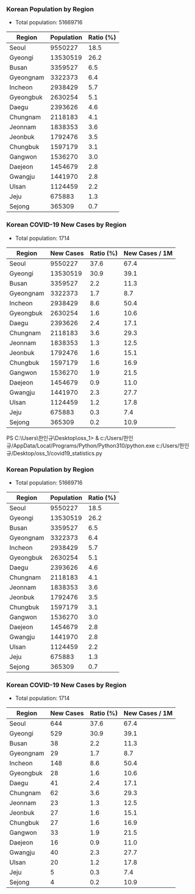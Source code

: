 ### Korean Population by Region
* Total population: 51669716

| Region | Population | Ratio (%) |
| ------ | ---------- | --------- |
| Seoul | 9550227 | 18.5 |
| Gyeongi | 13530519 | 26.2 |
| Busan | 3359527 | 6.5 |
| Gyeongnam | 3322373 | 6.4 |
| Incheon | 2938429 | 5.7 |
| Gyeongbuk | 2630254 | 5.1 |
| Daegu | 2393626 | 4.6 |
| Chungnam | 2118183 | 4.1 |
| Jeonnam | 1838353 | 3.6 |
| Jeonbuk | 1792476 | 3.5 |
| Chungbuk | 1597179 | 3.1 |
| Gangwon | 1536270 | 3.0 |
| Daejeon | 1454679 | 2.8 |
| Gwangju | 1441970 | 2.8 |
| Ulsan | 1124459 | 2.2 |
| Jeju | 675883 | 1.3 |
| Sejong | 365309 | 0.7 |

### Korean COVID-19 New Cases by Region
* Total population: 1714

| Region | New Cases | Ratio (%) | New Cases / 1M |
| ------ | ---------- | --------- | --------- |
| Seoul | 9550227 | 37.6 | 67.4 |
| Gyeongi | 13530519 | 30.9 | 39.1 |
| Busan | 3359527 | 2.2 | 11.3 |
| Gyeongnam | 3322373 | 1.7 | 8.7 |
| Incheon | 2938429 | 8.6 | 50.4 |
| Gyeongbuk | 2630254 | 1.6 | 10.6 |
| Daegu | 2393626 | 2.4 | 17.1 |
| Chungnam | 2118183 | 3.6 | 29.3 |
| Jeonnam | 1838353 | 1.3 | 12.5 |
| Jeonbuk | 1792476 | 1.6 | 15.1 |
| Chungbuk | 1597179 | 1.6 | 16.9 |
| Gangwon | 1536270 | 1.9 | 21.5 |
| Daejeon | 1454679 | 0.9 | 11.0 |
| Gwangju | 1441970 | 2.3 | 27.7 |
| Ulsan | 1124459 | 1.2 | 17.8 |
| Jeju | 675883 | 0.3 | 7.4 |
| Sejong | 365309 | 0.2 | 10.9 |

PS C:\Users\한인규\Desktop\oss_1> & c:/Users/한인규/AppData/Local/Programs/Python/Python310/python.exe c:/Users/한인규/Desktop/oss_1/covid19_statistics.py
### Korean Population by Region
* Total population: 51669716

| Region | Population | Ratio (%) |
| ------ | ---------- | --------- |
| Seoul | 9550227 | 18.5 |
| Gyeongi | 13530519 | 26.2 |
| Busan | 3359527 | 6.5 |
| Gyeongnam | 3322373 | 6.4 |
| Incheon | 2938429 | 5.7 |
| Gyeongbuk | 2630254 | 5.1 |
| Daegu | 2393626 | 4.6 |
| Chungnam | 2118183 | 4.1 |
| Jeonnam | 1838353 | 3.6 |
| Jeonbuk | 1792476 | 3.5 |
| Chungbuk | 1597179 | 3.1 |
| Gangwon | 1536270 | 3.0 |
| Daejeon | 1454679 | 2.8 |
| Gwangju | 1441970 | 2.8 |
| Ulsan | 1124459 | 2.2 |
| Jeju | 675883 | 1.3 |
| Sejong | 365309 | 0.7 |

### Korean COVID-19 New Cases by Region
* Total population: 1714

| Region | New Cases | Ratio (%) | New Cases / 1M |
| ------ | ---------- | --------- | --------- |
| Seoul | 644 | 37.6 | 67.4 |
| Gyeongi | 529 | 30.9 | 39.1 |
| Busan | 38 | 2.2 | 11.3 |
| Gyeongnam | 29 | 1.7 | 8.7 |
| Incheon | 148 | 8.6 | 50.4 |
| Gyeongbuk | 28 | 1.6 | 10.6 |
| Daegu | 41 | 2.4 | 17.1 |
| Chungnam | 62 | 3.6 | 29.3 |
| Jeonnam | 23 | 1.3 | 12.5 |
| Jeonbuk | 27 | 1.6 | 15.1 |
| Chungbuk | 27 | 1.6 | 16.9 |
| Gangwon | 33 | 1.9 | 21.5 |
| Daejeon | 16 | 0.9 | 11.0 |
| Gwangju | 40 | 2.3 | 27.7 |
| Ulsan | 20 | 1.2 | 17.8 |
| Jeju | 5 | 0.3 | 7.4 |
| Sejong | 4 | 0.2 | 10.9 |
